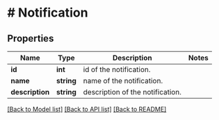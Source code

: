 # # Notification

## Properties

Name | Type | Description | Notes
------------ | ------------- | ------------- | -------------
**id** | **int** | id of the notification. | 
**name** | **string** | name of the notification. | 
**description** | **string** | description of the notification. | 

[[Back to Model list]](../../README.md#documentation-for-models) [[Back to API list]](../../README.md#documentation-for-api-endpoints) [[Back to README]](../../README.md)


